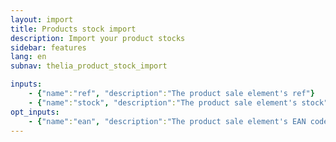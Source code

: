 ```yaml
---
layout: import
title: Products stock import
description: Import your product stocks
sidebar: features
lang: en
subnav: thelia_product_stock_import

inputs:
    - {"name":"ref", "description":"The product sale element's ref"}
    - {"name":"stock", "description":"The product sale element's stock"}
opt_inputs:
    - {"name":"ean", "description":"The product sale element's EAN code"}
---
```

